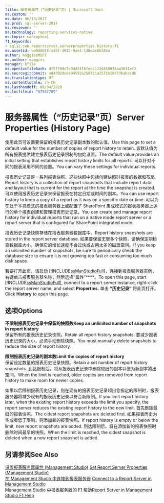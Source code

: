 ```yaml
---
title: 服务器属性（“历史记录”页）| Microsoft Docs
ms.custom: ''
ms.date: 06/13/2017
ms.prod: sql-server-2014
ms.reviewer: ''
ms.technology: reporting-services-native
ms.topic: conceptual
f1_keywords:
- sql12.swb.reportserver.serverproperties.history.f1
ms.assetid: be9d8018-a46f-4625-9ae1-138ebe6b38ba
author: maggiesMSFT
ms.author: maggies
manager: kfile
ms.openlocfilehash: df5ff9dc7a94431f8feec112d460938aa1631ef2
ms.sourcegitcommit: ad4d92dce894592a259721a1571b1d8736abacdb
ms.translationtype: MT
ms.contentlocale: zh-CN
ms.lasthandoff: 08/04/2020
ms.locfileid: "87587709"
---
```

# <a name="server-properties-history-page"></a><span data-ttu-id="ab648-102">服务器属性（“历史记录”页）</span><span class="sxs-lookup"><span data-stu-id="ab648-102">Server Properties (History Page)</span></span>
  <span data-ttu-id="ab648-103">使用此页可设置要保留的报表历史记录副本数的默认值。</span><span class="sxs-lookup"><span data-stu-id="ab648-103">Use this page to set a default value for the number of copies of report history to retain.</span></span> <span data-ttu-id="ab648-104">该默认值为所有报表提供建立报表历史记录限制的初始设置。</span><span class="sxs-lookup"><span data-stu-id="ab648-104">The default value provides an initial setting that establishes report history limits for all reports.</span></span> <span data-ttu-id="ab648-105">可以针对不同的报表采用不同的设置。</span><span class="sxs-lookup"><span data-stu-id="ab648-105">You can vary these settings for individual reports.</span></span>  
  
 <span data-ttu-id="ab648-106">报表历史记录是一系列报表快照，这些快照中包括创建快照时报表的数据和布局。</span><span class="sxs-lookup"><span data-stu-id="ab648-106">Report history is a collection of report snapshots that include report data and layout that is current for the report at the time the snapshot is created.</span></span> <span data-ttu-id="ab648-107">可以使用报表历史记录来保留报表在特定日期或时间的副本。</span><span class="sxs-lookup"><span data-stu-id="ab648-107">You can use report history to keep a copy of a report as it was on a specific date or time.</span></span> <span data-ttu-id="ab648-108">可以为在处于本机模式的报表服务器上或配置了 SharePoint 集成模式的报表服务器上运行的单个报表创建和管理报表历史记录。</span><span class="sxs-lookup"><span data-stu-id="ab648-108">You can create and manage report history for individual reports that run on a native mode report server or a report server that is configured for SharePoint integrated mode.</span></span>  
  
 <span data-ttu-id="ab648-109">报表历史记录快照存储在报表服务器数据库中。</span><span class="sxs-lookup"><span data-stu-id="ab648-109">Report history snapshots are stored in the report server database.</span></span> <span data-ttu-id="ab648-110">如果要保留无限多个快照，请确保定期检查数据库大小，确保它的增长速度不会过快或占用太多的磁盘空间。</span><span class="sxs-lookup"><span data-stu-id="ab648-110">If you keep an unlimited number of snapshots, be sure to periodically check the database size to ensure it is not growing too fast or consuming too much disk space.</span></span>  
  
 <span data-ttu-id="ab648-111">若要打开此页，请启动 [!INCLUDE[ssManStudioFull](../../includes/ssmanstudiofull-md.md)]，连接到报表服务器实例，右键单击报表服务器名称，然后选择“属性”\*\*\*\*。</span><span class="sxs-lookup"><span data-stu-id="ab648-111">To open this page, start [!INCLUDE[ssManStudioFull](../../includes/ssmanstudiofull-md.md)], connect to a report server instance, right-click the report server name, and select **Properties**.</span></span> <span data-ttu-id="ab648-112">单击 **“历史记录”** 将此页打开。</span><span class="sxs-lookup"><span data-stu-id="ab648-112">Click **History** to open this page.</span></span>  
  
## <a name="options"></a><span data-ttu-id="ab648-113">选项</span><span class="sxs-lookup"><span data-stu-id="ab648-113">Options</span></span>  
 <span data-ttu-id="ab648-114">**不限制报表历史记录中保留的快照数**</span><span class="sxs-lookup"><span data-stu-id="ab648-114">**Keep an unlimited number of snapshots in report history**</span></span>  
 <span data-ttu-id="ab648-115">保留所有的报表历史记录快照。</span><span class="sxs-lookup"><span data-stu-id="ab648-115">Retain all report history snapshots.</span></span> <span data-ttu-id="ab648-116">要减少报表历史记录的大小，必须手动删除快照。</span><span class="sxs-lookup"><span data-stu-id="ab648-116">You must manually delete snapshots to reduce the size of report history.</span></span>  
  
 <span data-ttu-id="ab648-117">**限制报表历史记录的副本数**</span><span class="sxs-lookup"><span data-stu-id="ab648-117">**Limit the copies of report history**</span></span>  
 <span data-ttu-id="ab648-118">保留设定数量的报表历史记录快照。</span><span class="sxs-lookup"><span data-stu-id="ab648-118">Retain a set number of report history snapshots.</span></span> <span data-ttu-id="ab648-119">到达限制后，将从报表历史记录中删除较旧的副本以便为新副本腾出空间。</span><span class="sxs-lookup"><span data-stu-id="ab648-119">When the limit is reached, older copies are removed from report history to make room for newer copies.</span></span>  
  
 <span data-ttu-id="ab648-120">如果以后限制报表历史记录，则在现有的报表历史记录超出您指定的限制时，报表服务器将减少现有的报表历史记录以符合新限制。</span><span class="sxs-lookup"><span data-stu-id="ab648-120">If you limit report history later, when the existing report history exceeds the limit you specify, the report server reduces the existing report history to the new limit.</span></span> <span data-ttu-id="ab648-121">首先删除最旧的报表快照。</span><span class="sxs-lookup"><span data-stu-id="ab648-121">The oldest report snapshots are deleted first.</span></span> <span data-ttu-id="ab648-122">如果报表历史为空或者低于限制，则添加新的报表快照。</span><span class="sxs-lookup"><span data-stu-id="ab648-122">If report history is empty or below the limit, new report snapshots are added.</span></span> <span data-ttu-id="ab648-123">到达限制后，将在添加新的报表快照时删除时间最早的快照。</span><span class="sxs-lookup"><span data-stu-id="ab648-123">When the limit is reached, the oldest snapshot is deleted when a new report snapshot is added.</span></span>  
  
## <a name="see-also"></a><span data-ttu-id="ab648-124">另请参阅</span><span class="sxs-lookup"><span data-stu-id="ab648-124">See Also</span></span>  
 <span data-ttu-id="ab648-125">[设置报表服务器属性 &#40;Management Studio&#41;](set-report-server-properties-management-studio.md) </span><span class="sxs-lookup"><span data-stu-id="ab648-125">[Set Report Server Properties &#40;Management Studio&#41;](set-report-server-properties-management-studio.md) </span></span>  
 <span data-ttu-id="ab648-126">[在 Management Studio 中连接到报表服务器](connect-to-a-report-server-in-management-studio.md) </span><span class="sxs-lookup"><span data-stu-id="ab648-126">[Connect to a Report Server in Management Studio](connect-to-a-report-server-in-management-studio.md) </span></span>  
 [<span data-ttu-id="ab648-127">Management Studio 中报表服务器的 F1 帮助</span><span class="sxs-lookup"><span data-stu-id="ab648-127">Report Server in Management Studio F1 Help</span></span>](report-server-in-management-studio-f1-help.md)  
  
  

